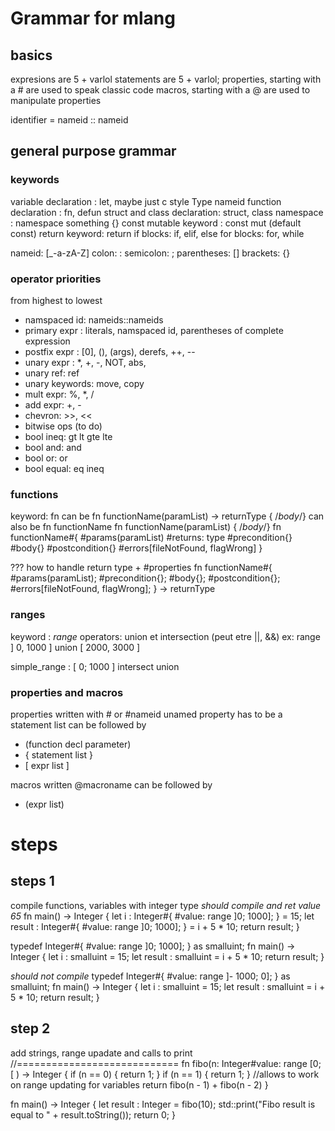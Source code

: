 # Grammar for mlang

## basics
expresions are 5 + varlol
statements are 5 + varlol;
properties, starting with a # are used to speak classic code
macros, starting with a @ are used to manipulate properties

identifier = nameid :: nameid

## general purpose grammar
### keywords 
variable declaration : let, maybe just c style Type nameid
function declaration : fn, defun 
struct and class declaration: struct, class
namespace : namespace something {} 
const mutable keyword : const mut (default const)
return keyword: return
if blocks: if, elif, else
for blocks: for, while

nameid: [_\-a-zA-Z]
colon: :
semicolon: ;
parentheses: []
brackets: {}



### operator priorities 

from highest to lowest
- namspaced id: nameids::nameids
- primary expr : literals, namspaced id, parentheses of complete expression
- postfix expr : [0], (), (args), derefs, ++, -- 
- unary expr : *, +, -,   NOT, abs,
- unary ref: ref
- unary keywords: move, copy
- mult expr: %, *, /
- add expr: +, -
- chevron:  >>, << 
- bitwise ops (to do)
- bool ineq: gt lt gte lte
- bool and: and 
- bool or: or
- bool equal: eq ineq


### functions
keyword: fn
can be fn functionName(paramList) -> returnType { /*body*/}
can also be
fn functionName
fn functionName(paramList) { /*body*/}
fn functionName#{
    #params(paramList)
    #returns: type
    #precondition{}
    #body{}
    #postcondition{}
    #errors[fileNotFound, flagWrong]
}

??? how to handle return type + #properties
fn functionName#{
    #params(paramList);
    #precondition{};
    #body{};
    #postcondition{};
    #errors[fileNotFound, flagWrong];
} -> returnType



### ranges
keyword : *range*
operators: union et intersection (peut etre ||, &&)
ex: range ] 0, 1000 ] union [ 2000, 3000 ] 

simple_range : [ 0; 1000 ]
intersect
union


### properties and macros
properties written with # or #nameid
unamed property has to be a statement list
can be followed by 
- (function decl parameter) 
- { statement list }
- [ expr list ]

macros written @macroname
can be followed by
- (expr list)


# steps
## steps 1
compile functions, variables with integer type
*should compile and ret value 65*
fn  main() -> Integer {
    let i : Integer#{ #value: range ]0; 1000]; } = 15;
    let result : Integer#{ #value: range ]0; 1000]; } = i + 5 * 10;
    return result;
} 

typedef Integer#{ #value: range ]0; 1000]; } as smalluint;
fn main() -> Integer {
    let i : smalluint = 15;
    let result : smalluint = i + 5 * 10;
    return result;
} 


*should not compile*
typedef Integer#{ #value: range ]- 1000; 0]; } as smalluint;
fn main() -> Integer {
    let i : smalluint = 15;
    let result : smalluint = i + 5 * 10;
    return result;
}


## step 2
add strings, range upadate and calls to print
//============================
fn fibo(n: Integer#value: range [0; [ ) -> Integer {
    if (n == 0) {
        return 1;
    } 
    if (n == 1) {
        return 1;
    }
    //allows to work on range updating for variables
    return fibo(n - 1) + fibo(n - 2)
}

fn main() -> Integer {
    let result : Integer = fibo(10);
    std::print("Fibo result is equal to " + result.toString());
    return 0;
} 
